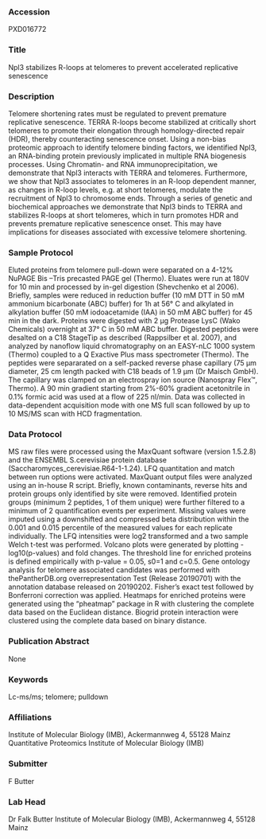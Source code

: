 ### Accession
PXD016772

### Title
Npl3 stabilizes R-loops at telomeres to prevent accelerated replicative senescence

### Description
Telomere shortening rates must be regulated to prevent premature replicative senescence. TERRA R-loops become stabilized at critically short telomeres to promote their elongation through homology-directed repair (HDR), thereby counteracting senescence onset. Using a non-bias proteomic approach to identify telomere binding factors, we identified Npl3, an RNA-binding protein previously implicated in multiple RNA biogenesis processes. Using Chromatin- and RNA immunoprecipitation, we demonstrate that Npl3 interacts with TERRA and telomeres. Furthermore, we show that Npl3 associates to telomeres in an R-loop dependent manner, as changes in R-loop levels, e.g. at short telomeres, modulate the recruitment of Npl3 to chromosome ends. Through a series of genetic and biochemical approaches we demonstrate that Npl3 binds to TERRA and stabilizes R-loops at short telomeres, which in turn promotes HDR and prevents premature replicative senescence onset. This may have implications for diseases associated with excessive telomere shortening.

### Sample Protocol
Eluted proteins from telomere pull-down were separated on a 4-12% NuPAGE Bis –Tris precasted PAGE gel (Thermo). Eluates were run at 180V for 10 min and processed by in-gel digestion (Shevchenko et al 2006). Briefly, samples were reduced in reduction buffer (10 mM DTT in 50 mM ammonium bicarbonate (ABC) buffer) for 1h at 56° C and alkylated in alkylation buffer (50 mM iodoacetamide (IAA) in 50 mM ABC buffer) for 45 min in the dark. Proteins were digested with 2 µg Protease LysC (Wako Chemicals) overnight at 37° C in 50 mM ABC buffer. Digested peptides were desalted on a C18 StageTip as described (Rappsilber et al. 2007),  and analyzed by nanoflow liquid chromatography on an EASY-nLC 1000 system (Thermo) coupled to a Q Exactive Plus mass spectrometer (Thermo). The peptides were separarated on a self-packed reverse phase capillary (75 µm diameter, 25 cm length packed with C18 beads of 1.9 µm (Dr Maisch GmbH). The capillary was clamped on an electrospray ion source (Nanospray Flex™, Thermo). A 90 min gradient starting from 2%-60% gradient acetonitrile in 0.1% formic acid was used at a flow of 225 nl/min. Data was collected in data-dependent acquisition mode with one MS full scan followed by up to 10 MS/MS scan with HCD fragmentation.

### Data Protocol
MS raw files were processed using the MaxQuant software (version 1.5.2.8) and the ENSEMBL S.cerevisiae protein database (Saccharomyces_cerevisiae.R64-1-1.24). LFQ quantitation and match between run options were activated. MaxQuant output files were analyzed using an in-house R script. Briefly, known contaminants, reverse hits and protein groups only identified by site were removed. Identified protein groups (minimum 2 peptides, 1 of them unique) were further filtered to a minimum of 2 quantification events per experiment. Missing values were imputed using a downshifted and compressed beta distribution within the 0.001 and 0.015 percentile of the measured values for each replicate individually. The LFQ intensities were log2 transformed and a two sample Welch t-test was performed. Volcano plots were generated by plotting -log10(p-values) and fold changes. The threshold line for enriched proteins is defined empirically with p-value = 0.05, s0=1 and c=0.5. Gene ontology analysis for telomere associated candidates was performed with thePantherDB.org overrepresentation Test (Release 20190701) with the annotation database released on 20190202. Fisher’s exact test followed by Bonferroni correction was applied. Heatmaps for enriched proteins were generated using the “pheatmap” package in R with clustering the complete data based on the Euclidean distance. Biogrid protein interaction were clustered using the complete data based on binary distance.

### Publication Abstract
None

### Keywords
Lc-ms/ms; telomere; pulldown

### Affiliations
Institute of Molecular Biology (IMB), Ackermannweg 4, 55128 Mainz
Quantitative Proteomics
Institute of Molecular Biology (IMB)

### Submitter
F Butter

### Lab Head
Dr Falk Butter
Institute of Molecular Biology (IMB), Ackermannweg 4, 55128 Mainz


